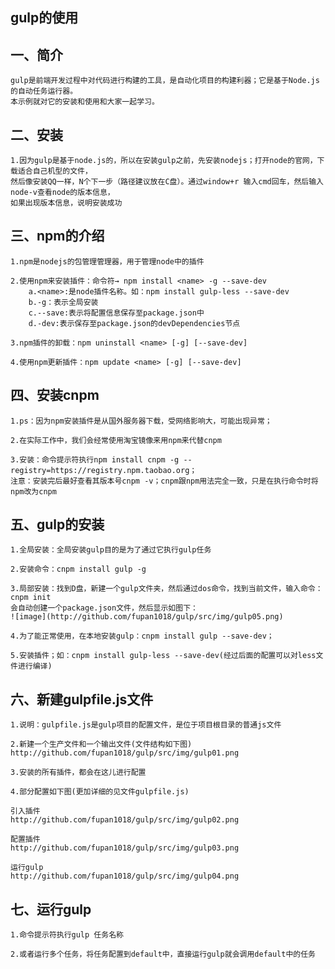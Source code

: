  gulp的使用
---------------------------------------------------------------
一、简介
-----------------
	gulp是前端开发过程中对代码进行构建的工具，是自动化项目的构建利器；它是基于Node.js的自动任务运行器。
	本示例就对它的安装和使用和大家一起学习。

二、安装
-----------------
	1.因为gulp是基于node.js的，所以在安装gulp之前，先安装nodejs；打开node的官网，下载适合自己机型的文件，
	然后像安装QQ一样，N个下一步（路径建议放在C盘）。通过window+r 输入cmd回车，然后输入node-v查看node的版本信息，
	如果出现版本信息，说明安装成功

三、npm的介绍
-----------------
	1.npm是nodejs的包管理管理器，用于管理node中的插件

	2.使用npm来安装插件：命令符→ npm install <name> -g --save-dev
		a.<name>:是node插件名称。如：npm install gulp-less --save-dev
		b.-g：表示全局安装
		c.--save:表示将配置信息保存至package.json中
		d.-dev:表示保存至package.json的devDependencies节点

	3.npm插件的卸载：npm uninstall <name> [-g] [--save-dev]

	4.使用npm更新插件：npm update <name> [-g] [--save-dev]

四、安装cnpm
-----------------
	1.ps：因为npm安装插件是从国外服务器下载，受网络影响大，可能出现异常；

	2.在实际工作中，我们会经常使用淘宝镜像来用npm来代替cnpm

	3.安装：命令提示符执行npm install cnpm -g --registry=https://registry.npm.taobao.org；
	注意：安装完后最好查看其版本号cnpm -v；cnpm跟npm用法完全一致，只是在执行命令时将npm改为cnpm

五、gulp的安装
--------------------
	1.全局安装：全局安装gulp目的是为了通过它执行gulp任务

	2.安装命令：cnpm install gulp -g

	3.局部安装：找到D盘，新建一个gulp文件夹，然后通过dos命令，找到当前文件，输入命令：cnpm init  
	会自动创建一个package.json文件，然后显示如图下：
	![image](http://github.com/fupan1018/gulp/src/img/gulp05.png)

	4.为了能正常使用，在本地安装gulp：cnpm install gulp --save-dev；

	5.安装插件；如：cnpm install gulp-less --save-dev(经过后面的配置可以对less文件进行编译)

六、新建gulpfile.js文件
----------------------------
	1.说明：gulpfile.js是gulp项目的配置文件，是位于项目根目录的普通js文件

	2.新建一个生产文件和一个输出文件(文件结构如下图)
	http://github.com/fupan1018/gulp/src/img/gulp01.png

	3.安装的所有插件，都会在这儿进行配置

	4.部分配置如下图(更加详细的见文件gulpfile.js)

	引入插件
	http://github.com/fupan1018/gulp/src/img/gulp02.png

	配置插件
	http://github.com/fupan1018/gulp/src/img/gulp03.png

	运行gulp
	http://github.com/fupan1018/gulp/src/img/gulp04.png

七、运行gulp
-----------------------------
	1.命令提示符执行gulp 任务名称

	2.或者运行多个任务，将任务配置到default中，直接运行gulp就会调用default中的任务
